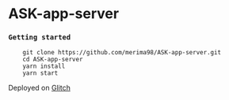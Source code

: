 # ASK-app-server

### `Getting started`

```
    git clone https://github.com/merima98/ASK-app-server.git
    cd ASK-app-server
    yarn install
    yarn start
```

Deployed on [Glitch](https://glitch.com/)
